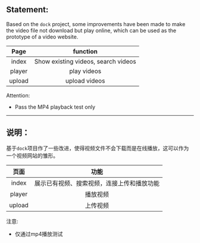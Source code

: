 ## Statement:

Based on the `dock` project, some improvements have been made to make the video file not download but play online, which can be used as the prototype of a video website.

|  Page  |              function               |
| :----: | :---------------------------------: |
| index  | Show existing videos, search videos |
| player |             play videos             |
| upload |            upload videos            |

Attention:

- Pass the MP4 playback test only

---

## 说明：

基于`dock`项目作了一些改进，使得视频文件不会下载而是在线播放，这可以作为一个视频网站的雏形。

|  页面  |                    功能                    |
| :----: | :----------------------------------------: |
| index  | 展示已有视频、搜索视频，连接上传和播放功能 |
| player |                  播放视频                  |
| upload |                  上传视频                  |

注意:

- 仅通过mp4播放测试